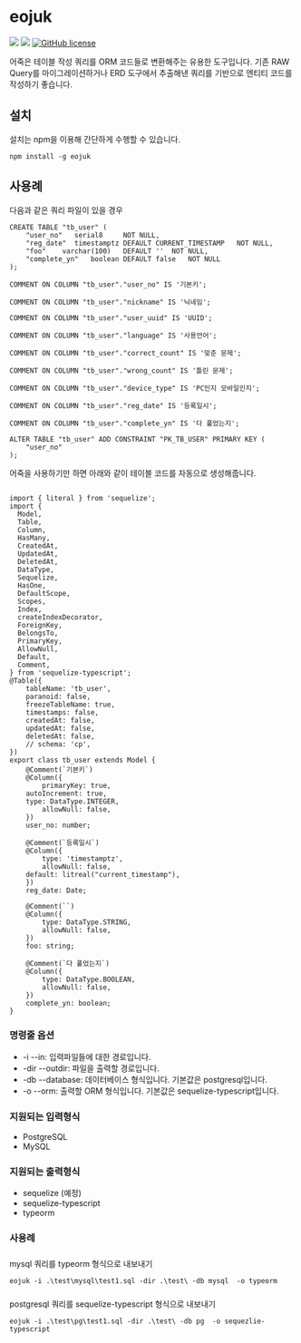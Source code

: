 # eojuk

![](https://img.shields.io/badge/language-Typescript-yellow) ![](https://img.shields.io/badge/version-0.3.1-brightgreen) [![GitHub license](https://img.shields.io/badge/license-MIT-blue.svg)]()

어죽은 테이블 작성 쿼리를 ORM 코드들로 변환해주는 유용한 도구입니다.
기존 RAW Query를 마이그레이션하거나 ERD 도구에서 추출해낸 쿼리를 기반으로 엔티티 코드를 작성하기 좋습니다.

## 설치

설치는 npm을 이용해 간단하게 수행할 수 있습니다.

```
npm install -g eojuk
```

## 사용례

다음과 같은 쿼리 파일이 있을 경우

```
CREATE TABLE "tb_user" (
	"user_no"	serial8		NOT NULL,
	"reg_date"	timestamptz	DEFAULT CURRENT_TIMESTAMP	NOT NULL,
	"foo"	 varchar(100)	DEFAULT ''	NOT NULL,
	"complete_yn"	boolean	DEFAULT false	NOT NULL
);

COMMENT ON COLUMN "tb_user"."user_no" IS '기본키';

COMMENT ON COLUMN "tb_user"."nickname" IS '닉네임';

COMMENT ON COLUMN "tb_user"."user_uuid" IS 'UUID';

COMMENT ON COLUMN "tb_user"."language" IS '사용언어';

COMMENT ON COLUMN "tb_user"."correct_count" IS '맞춘 문제';

COMMENT ON COLUMN "tb_user"."wrong_count" IS '틀린 문제';

COMMENT ON COLUMN "tb_user"."device_type" IS 'PC인지 모바일인지';

COMMENT ON COLUMN "tb_user"."reg_date" IS '등록일시';

COMMENT ON COLUMN "tb_user"."complete_yn" IS '다 풀었는지';

ALTER TABLE "tb_user" ADD CONSTRAINT "PK_TB_USER" PRIMARY KEY (
	"user_no"
);
```

어죽을 사용하기만 하면 아래와 같이 테이블 코드를 자동으로 생성해줍니다.

```

import { literal } from 'sequelize';
import {
  Model,
  Table,
  Column,
  HasMany,
  CreatedAt,
  UpdatedAt,
  DeletedAt,
  DataType,
  Sequelize,
  HasOne,
  DefaultScope,
  Scopes,
  Index,
  createIndexDecorator,
  ForeignKey,
  BelongsTo,
  PrimaryKey,
  AllowNull,
  Default,
  Comment,
} from 'sequelize-typescript';
@Table({
    tableName: 'tb_user',
    paranoid: false,
    freezeTableName: true,
    timestamps: false,
    createdAt: false,
    updatedAt: false,
    deletedAt: false,
    // schema: 'cp',
})
export class tb_user extends Model {
    @Comment(`기본키`)
    @Column({
        primaryKey: true,
	autoIncrement: true,
	type: DataType.INTEGER,
        allowNull: false,
    })
    user_no: number;

    @Comment(`등록일시`)
    @Column({
        type: 'timestamptz',
        allowNull: false,
	default: litreal("current_timestamp"),
    })
    reg_date: Date;

    @Comment(``)
    @Column({
        type: DataType.STRING,
        allowNull: false,
    })
    foo: string;

    @Comment(`다 풀었는지`)
    @Column({
        type: DataType.BOOLEAN,
        allowNull: false,
    })
    complete_yn: boolean;
}
```

### 명령줄 옵션

-   -i --in: 입력파일들에 대한 경로입니다.
-   -dir --outdir: 파일을 출력할 경로입니다.
-   -db --database: 데이터베이스 형식입니다. 기본값은 postgresql입니다.
-   -o --orm: 출력할 ORM 형식입니다. 기본값은 sequelize-typescript입니다.

### 지원되는 입력형식

-   PostgreSQL
-   MySQL

### 지원되는 출력형식

-   sequelize (예정)
-   sequelize-typescript
-   typeorm

### 사용례

#####

mysql 쿼리를 typeorm 형식으로 내보내기

```
eojuk -i .\test\mysql\test1.sql -dir .\test\ -db mysql  -o typeorm
```

#####

postgresql 쿼리를 sequelize-typescript 형식으로 내보내기

```
eojuk -i .\test\pg\test1.sql -dir .\test\ -db pg  -o sequezlie-typescript
```
